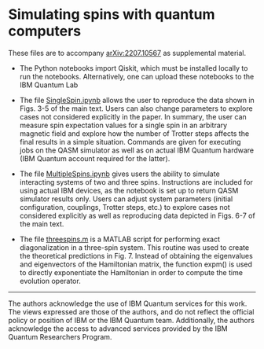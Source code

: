 # Simulating spins with quantum computers

These files are to accompany [arXiv:2207.10567](https://arxiv.org/abs/2207.10567) as supplemental material.

- The Python notebooks import Qiskit, which must be installed locally to run the notebooks. Alternatively, one can upload these notebooks to the IBM Quantum Lab

- The file [SingleSpin.ipynb](SingleSpin.ipynb) allows the user to reproduce the data shown in Figs. 3-5 of the main text. Users can also change parameters to explore cases not considered explicitly in the paper. In summary, the user can measure spin expectation values for a single spin in an arbitrary magnetic field and explore how the number of Trotter steps affects the final results in a simple situation. Commands are given for executing jobs on the QASM simulator as well as on actual IBM Quantum hardware (IBM Quantum account required for the latter).

- The file [MultipleSpins.ipynb](MultipleSpins.ipynb) gives users the ability to simulate interacting systems of two and three spins. Instructions are included for using actual IBM devices, as the notebook is set up to return QASM simulator results only. Users can adjust system parameters (initial configuration, couplings, Trotter steps, etc.) to explore cases not considered explicitly as well as reproducing data depicted in Figs. 6-7 of the main text.

- The file [threespins.m](threespins.m) is a MATLAB script for performing exact diagonalization in a three-spin system. This routine was used to create the theoretical predictions in Fig. 7. Instead of obtaining the eigenvalues and eigenvectors of the Hamiltonian matrix, the function expm() is used to directly exponentiate the Hamiltonian in order to compute the time evolution operator.

-------------------------------------------------

The authors acknowledge the use of IBM Quantum services for this work. The views expressed are those of the authors, and do not reflect the official policy or position of IBM or the IBM Quantum team. Additionally, the authors acknowledge the access to advanced services provided by the IBM Quantum Researchers Program.
